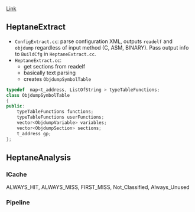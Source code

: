 [Link](https://team.inria.fr/pacap/software/heptane/)
## HeptaneExtract
- `ConfigExtract.cc`: parse configuration XML, outputs `readelf` and `objdump` regardless of input method (C, ASM, BINARY). Pass output info to `BuildCfg` in `HeptaneExtract.cc`.
- `HeptaneExtract.cc`: 
	- get sections from readelf
	- basically text parsing
	- creates `ObjdumpSymbolTable` 
```c++
typedef  map<t_address, ListOfString > typeTableFunctions;
class ObjdumpSymbolTable
{
public:
    typeTableFunctions functions;
    typeTableFunctions userFunctions;
    vector<ObjdumpVariable> variables;
    vector<ObjdumpSection> sections;
    t_address gp;
};
``` 

## HeptaneAnalysis

### ICache
ALWAYS_HIT, ALWAYS_MISS, FIRST_MISS, Not_Classified, Always_Unused
### Pipeline
